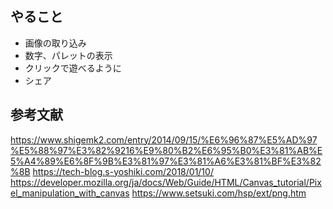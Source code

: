 ## やること
- 画像の取り込み
- 数字、パレットの表示
- クリックで遊べるように
- シェア

## 参考文献
https://www.shigemk2.com/entry/2014/09/15/%E6%96%87%E5%AD%97%E5%88%97%E3%82%9216%E9%80%B2%E6%95%B0%E3%81%AB%E5%A4%89%E6%8F%9B%E3%81%97%E3%81%A6%E3%81%BF%E3%82%8B
https://tech-blog.s-yoshiki.com/2018/01/10/
https://developer.mozilla.org/ja/docs/Web/Guide/HTML/Canvas_tutorial/Pixel_manipulation_with_canvas
https://www.setsuki.com/hsp/ext/png.htm